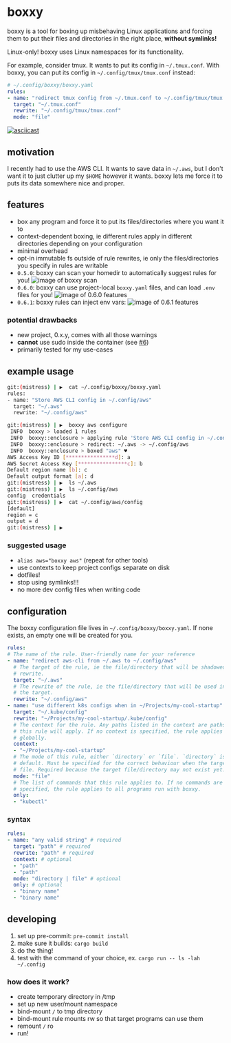 # boxxy

boxxy is a tool for boxing up misbehaving Linux applications and forcing them
to put their files and directories in the right place, **without symlinks!**

Linux-only! boxxy uses Linux namespaces for its functionality.

For example, consider tmux. It wants to put its config in `~/.tmux.conf`. With
boxxy, you can put its config in `~/.config/tmux/tmux.conf` instead:

```yaml
# ~/.config/boxxy/boxxy.yaml
rules:
- name: "redirect tmux config from ~/.tmux.conf to ~/.config/tmux/tmux.conf"
  target: "~/.tmux.conf"
  rewrite: "~/.config/tmux/tmux.conf"
  mode: "file"
```

[![asciicast](https://asciinema.org/a/558679.svg)](https://asciinema.org/a/558679)

## motivation

I recently had to use the AWS CLI. It wants to save data in `~/.aws`, but I
don't want it to just clutter up my `$HOME` however it wants. boxxy lets me
force it to puts its data somewhere nice and proper.

## features

- box any program and force it to put its files/directories where you want it to
- context-dependent boxing, ie different rules apply in different directories
  depending on your configuration
- minimal overhead
- opt-in immutable fs outside of rule rewrites, ie only the files/directories
  you specify in rules are writable
- `0.5.0`: boxxy can scan your homedir to automatically suggest rules for
  you! ![image of boxxy scan](https://cdn.mewna.xyz/2023/03/25/G6hrd3iQjEy65.png)
- `0.6.0`: boxxy can use project-local `boxxy.yaml` files, and can load
  `.env` files for you! ![image of 0.6.0 features](https://cdn.mewna.xyz/2023/03/28/Jawp5It1xrnWN.png)
- `0.6.1`: boxxy rules can inject env vars: ![image of 0.6.1 features](https://cdn.mewna.xyz/2023/03/29/ukcWuiYdtI8yq.png)

### potential drawbacks

- new project, 0.x.y, comes with all those warnings
- **cannot** use sudo inside the container (see [#6](https://github.com/queer/boxxy/issues/6))
- primarily tested for my use-cases

## example usage

```sh
git:(mistress) | ▶  cat ~/.config/boxxy/boxxy.yaml
rules:
- name: "Store AWS CLI config in ~/.config/aws"
  target: "~/.aws"
  rewrite: "~/.config/aws"

git:(mistress) | ▶  boxxy aws configure
 INFO  boxxy > loaded 1 rules
 INFO  boxxy::enclosure > applying rule 'Store AWS CLI config in ~/.config/aws'
 INFO  boxxy::enclosure > redirect: ~/.aws -> ~/.config/aws
 INFO  boxxy::enclosure > boxed "aws" ♥
AWS Access Key ID [****************d]: a
AWS Secret Access Key [****************c]: b
Default region name [b]: c
Default output format [a]: d
git:(mistress) | ▶  ls ~/.aws
git:(mistress) | ▶  ls ~/.config/aws
config  credentials
git:(mistress) | ▶  cat ~/.config/aws/config
[default]
region = c
output = d
git:(mistress) | ▶
```

### suggested usage

- `alias aws="boxxy aws"` (repeat for other tools)
- use contexts to keep project configs separate on disk
- dotfiles!
- stop using symlinks!!!
- no more dev config files when writing code

## configuration

The boxxy configuration file lives in `~/.config/boxxy/boxxy.yaml`. If none
exists, an empty one will be created for you.

```yaml
rules:
# The name of the rule. User-friendly name for your reference
- name: "redirect aws-cli from ~/.aws to ~/.config/aws"
  # The target of the rule, ie the file/directory that will be shadowed by the
  # rewrite.
  target: "~/.aws"
  # The rewrite of the rule, ie the file/directory that will be used instead of
  # the target.
  rewrite: "~/.config/aws"
- name: "use different k8s configs when in ~/Projects/my-cool-startup"
  target: "~/.kube/config"
  rewrite: "~/Projects/my-cool-startup/.kube/config"
  # The context for the rule. Any paths listed in the context are paths where
  # this rule will apply. If no context is specified, the rule applies
  # globally.
  context:
  - "~/Projects/my-cool-startup"
  # The mode of this rule, either `directory` or `file`. `directory` is the
  # default. Must be specified for the correct behaviour when the target is a
  # file. Required because the target file/directory may not exist yet.
  mode: "file"
  # The list of commands that this rule applies to. If no commands are
  # specified, the rule applies to all programs run with boxxy.
  only:
  - "kubectl"
```

### syntax

```yaml
rules:
- name: "any valid string" # required
  target: "path" # required
  rewrite: "path" # required
  context: # optional
  - "path"
  - "path"
  mode: "directory | file" # optional
  only: # optional
  - "binary name"
  - "binary name"
```

## developing

1. set up pre-commit: `pre-commit install`
2. make sure it builds: `cargo build`
3. do the thing!
4. test with the command of your choice, ex. `cargo run -- ls -lah ~/.config`

### how does it work?

- create temporary directory in /tmp
- set up new user/mount namespace
- bind-mount `/` to tmp directory
- bind-mount rule mounts rw so that target programs can use them
- remount `/` ro
- run!
